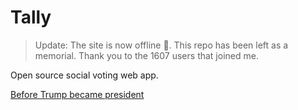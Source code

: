 # Tally
> Update: The site is now offline 🙏. This repo has been left as a memorial. Thank you to the 1607 users that joined me.

Open source social voting web app.

[Before Trump became president](https://react.rocks/images/converted/Tally.jpg)
